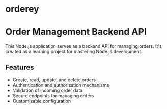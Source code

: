 # orderey

# Order Management Backend API

This Node.js application serves as a backend API for managing orders. It's created as a learning project for mastering Node.js development.

## Features
- Create, read, update, and delete orders
- Authentication and authorization mechanisms
- Validation of incoming order data
- Secure endpoints for managing orders
- Customizable configuration